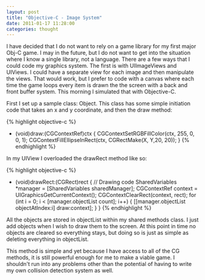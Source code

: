 ```yaml
---
layout: post
title: "Objective-C - Image System"
date: 2011-01-17 11:28:00
categories: thought
---
```

I have decided that I do not want to rely on a game library for my first major Obj-C game.  I may in the future, but I do not want to get into the situation where I know a single library, not a language.  There are a few ways that I could code my graphics system. The first is with UIImageViews and UIViews.  I could have  a separate view for each image and then manipulate the views. That would work, but I prefer to code with a canvas where each time the game loops every item is drawn the the screen with a back and front buffer system.  This morning I simulated that with Objective-C.

First I set up a sample class: Object.  This class has some simple initiation code that takes an x and y coordinate, and then the draw method:

{% highlight objective-c %}
- (void)draw:(CGContextRef)ctx
{
     CGContextSetRGBFillColor(ctx, 255, 0, 0, 1);
     CGContextFillEllipseInRect(ctx, CGRectMake(X, Y,20, 20));
}
{% endhighlight %}

In my UIView I overloaded the drawRect method like so:

{% highlight objective-c %}
- (void)drawRect:(CGRect)rect
{
     // Drawing code
     SharedVariables *manager = [SharedVariables sharedManager];
     CGContextRef context = UIGraphicsGetCurrentContext();
     CGContextClearRect(context, rect);
     for (int i = 0; i &lt; [manager.objectList count]; i++)
     {
          [[manager.objectList objectAtIndex:i] draw:context];
     }
}
{% endhighlight %}

All the objects are stored in objectList within my shared methods class. I just add objects when I wish to draw them to the screen. At this point in time no objects are cleared so everything stays, but doing so is just as simple as deleting everything in objectList.

This method is simple and yet because I have access to all of the CG methods, it is still powerful enough for me to make a viable game.  I shouldn't run into any problems other than the potential of having to write my own collision detection system as well.
